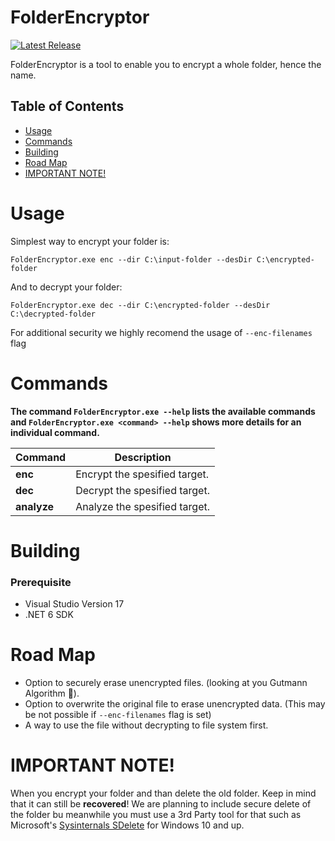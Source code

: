 # FolderEncryptor

[![Latest Release](https://img.shields.io/github/v/tag/kocburak/FolderEncryptor?label=release)](https://github.com/kocburak/FolderEncryptor/releases/latest)

FolderEncryptor is a tool to enable you to encrypt a whole folder, hence the name.

## Table of Contents
* [Usage](#usage)
* [Commands](#commands)
* [Building](#building)
* [Road Map](#road-map)
* [IMPORTANT NOTE!](#important-note)

# Usage

Simplest way to encrypt your folder is:
```
FolderEncryptor.exe enc --dir C:\input-folder --desDir C:\encrypted-folder 
```

And to decrypt your folder:
```
FolderEncryptor.exe dec --dir C:\encrypted-folder --desDir C:\decrypted-folder 
```

For additional security we highly recomend the usage of `--enc-filenames` flag

# Commands

**The command `FolderEncryptor.exe --help` lists the available commands and `FolderEncryptor.exe <command> --help` shows more details for an individual command.**

| Command        | Description                    |
| -------------- | ------------------------------ |
| **enc**        | Encrypt the spesified target.  |
| **dec**        | Decrypt the spesified target.  |
| **analyze**    | Analyze the spesified target.  |

# Building

### Prerequisite

* Visual Studio Version 17
* .NET 6 SDK

# Road Map

- Option to securely erase unencrypted files. (looking at you Gutmann Algorithm 👀).
- Option to overwrite the original file to erase unencrypted data. (This may be not possible if `--enc-filenames` flag is set)
- A way to use the file without decrypting to file system first.

# IMPORTANT NOTE!

When you encrypt your folder and than delete the old folder. Keep in mind that it can still be **recovered**! We are planning to include secure delete of the folder bu meanwhile you must use a 3rd Party tool for that such as Microsoft's [Sysinternals SDelete](https://learn.microsoft.com/tr-tr/sysinternals/downloads/sdelete) for Windows 10 and up.
